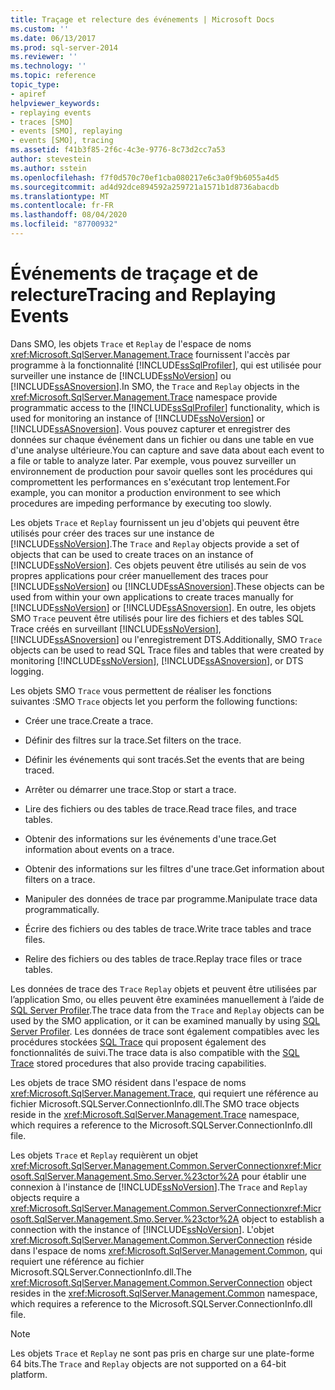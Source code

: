 ```yaml
---
title: Traçage et relecture des événements | Microsoft Docs
ms.custom: ''
ms.date: 06/13/2017
ms.prod: sql-server-2014
ms.reviewer: ''
ms.technology: ''
ms.topic: reference
topic_type:
- apiref
helpviewer_keywords:
- replaying events
- traces [SMO]
- events [SMO], replaying
- events [SMO], tracing
ms.assetid: f41b3f85-2f6c-4c3e-9776-8c73d2cc7a53
author: stevestein
ms.author: sstein
ms.openlocfilehash: f7f0d570c70ef1cba080217e6c3a0f9b6055a4d5
ms.sourcegitcommit: ad4d92dce894592a259721a1571b1d8736abacdb
ms.translationtype: MT
ms.contentlocale: fr-FR
ms.lasthandoff: 08/04/2020
ms.locfileid: "87700932"
---
```

# <a name="tracing-and-replaying-events"></a><span data-ttu-id="f72c4-102">Événements de traçage et de relecture</span><span class="sxs-lookup"><span data-stu-id="f72c4-102">Tracing and Replaying Events</span></span>
  <span data-ttu-id="f72c4-103">Dans SMO, les objets `Trace` et `Replay` de l'espace de noms <xref:Microsoft.SqlServer.Management.Trace> fournissent l'accès par programme à la fonctionnalité [!INCLUDE[ssSqlProfiler](../../../includes/sssqlprofiler-md.md)], qui est utilisée pour surveiller une instance de [!INCLUDE[ssNoVersion](../../../includes/ssnoversion-md.md)] ou [!INCLUDE[ssASnoversion](../../../includes/ssasnoversion-md.md)].</span><span class="sxs-lookup"><span data-stu-id="f72c4-103">In SMO, the `Trace` and `Replay` objects in the <xref:Microsoft.SqlServer.Management.Trace> namespace provide programmatic access to the [!INCLUDE[ssSqlProfiler](../../../includes/sssqlprofiler-md.md)] functionality, which is used for monitoring an instance of [!INCLUDE[ssNoVersion](../../../includes/ssnoversion-md.md)] or [!INCLUDE[ssASnoversion](../../../includes/ssasnoversion-md.md)].</span></span> <span data-ttu-id="f72c4-104">Vous pouvez capturer et enregistrer des données sur chaque événement dans un fichier ou dans une table en vue d'une analyse ultérieure.</span><span class="sxs-lookup"><span data-stu-id="f72c4-104">You can capture and save data about each event to a file or table to analyze later.</span></span> <span data-ttu-id="f72c4-105">Par exemple, vous pouvez surveiller un environnement de production pour savoir quelles sont les procédures qui compromettent les performances en s'exécutant trop lentement.</span><span class="sxs-lookup"><span data-stu-id="f72c4-105">For example, you can monitor a production environment to see which procedures are impeding performance by executing too slowly.</span></span>  
  
 <span data-ttu-id="f72c4-106">Les objets `Trace` et `Replay` fournissent un jeu d'objets qui peuvent être utilisés pour créer des traces sur une instance de [!INCLUDE[ssNoVersion](../../../includes/ssnoversion-md.md)].</span><span class="sxs-lookup"><span data-stu-id="f72c4-106">The `Trace` and `Replay` objects provide a set of objects that can be used to create traces on an instance of [!INCLUDE[ssNoVersion](../../../includes/ssnoversion-md.md)].</span></span> <span data-ttu-id="f72c4-107">Ces objets peuvent être utilisés au sein de vos propres applications pour créer manuellement des traces pour [!INCLUDE[ssNoVersion](../../../includes/ssnoversion-md.md)] ou [!INCLUDE[ssASnoversion](../../../includes/ssasnoversion-md.md)].</span><span class="sxs-lookup"><span data-stu-id="f72c4-107">These objects can be used from within your own applications to create traces manually for [!INCLUDE[ssNoVersion](../../../includes/ssnoversion-md.md)] or [!INCLUDE[ssASnoversion](../../../includes/ssasnoversion-md.md)].</span></span> <span data-ttu-id="f72c4-108">En outre, les objets SMO `Trace` peuvent être utilisés pour lire des fichiers et des tables SQL Trace créés en surveillant [!INCLUDE[ssNoVersion](../../../includes/ssnoversion-md.md)], [!INCLUDE[ssASnoversion](../../../includes/ssasnoversion-md.md)] ou l'enregistrement DTS.</span><span class="sxs-lookup"><span data-stu-id="f72c4-108">Additionally, SMO `Trace` objects can be used to read SQL Trace files and tables that were created by monitoring [!INCLUDE[ssNoVersion](../../../includes/ssnoversion-md.md)], [!INCLUDE[ssASnoversion](../../../includes/ssasnoversion-md.md)], or DTS logging.</span></span>  
  
 <span data-ttu-id="f72c4-109">Les objets SMO `Trace` vous permettent de réaliser les fonctions suivantes :</span><span class="sxs-lookup"><span data-stu-id="f72c4-109">SMO `Trace` objects let you perform the following functions:</span></span>  
  
-   <span data-ttu-id="f72c4-110">Créer une trace.</span><span class="sxs-lookup"><span data-stu-id="f72c4-110">Create a trace.</span></span>  
  
-   <span data-ttu-id="f72c4-111">Définir des filtres sur la trace.</span><span class="sxs-lookup"><span data-stu-id="f72c4-111">Set filters on the trace.</span></span>  
  
-   <span data-ttu-id="f72c4-112">Définir les événements qui sont tracés.</span><span class="sxs-lookup"><span data-stu-id="f72c4-112">Set the events that are being traced.</span></span>  
  
-   <span data-ttu-id="f72c4-113">Arrêter ou démarrer une trace.</span><span class="sxs-lookup"><span data-stu-id="f72c4-113">Stop or start a trace.</span></span>  
  
-   <span data-ttu-id="f72c4-114">Lire des fichiers ou des tables de trace.</span><span class="sxs-lookup"><span data-stu-id="f72c4-114">Read trace files, and trace tables.</span></span>  
  
-   <span data-ttu-id="f72c4-115">Obtenir des informations sur les événements d'une trace.</span><span class="sxs-lookup"><span data-stu-id="f72c4-115">Get information about events on a trace.</span></span>  
  
-   <span data-ttu-id="f72c4-116">Obtenir des informations sur les filtres d'une trace.</span><span class="sxs-lookup"><span data-stu-id="f72c4-116">Get information about filters on a trace.</span></span>  
  
-   <span data-ttu-id="f72c4-117">Manipuler des données de trace par programme.</span><span class="sxs-lookup"><span data-stu-id="f72c4-117">Manipulate trace data programmatically.</span></span>  
  
-   <span data-ttu-id="f72c4-118">Écrire des fichiers ou des tables de trace.</span><span class="sxs-lookup"><span data-stu-id="f72c4-118">Write trace tables and trace files.</span></span>  
  
-   <span data-ttu-id="f72c4-119">Relire des fichiers ou des tables de trace.</span><span class="sxs-lookup"><span data-stu-id="f72c4-119">Replay trace files or trace tables.</span></span>  
  
 <span data-ttu-id="f72c4-120">Les données de trace des `Trace` `Replay` objets et peuvent être utilisées par l’application Smo, ou elles peuvent être examinées manuellement à l’aide de [SQL Server Profiler](../../../tools/sql-server-profiler/sql-server-profiler.md).</span><span class="sxs-lookup"><span data-stu-id="f72c4-120">The trace data from the `Trace` and `Replay` objects can be used by the SMO application, or it can be examined manually by using [SQL Server Profiler](../../../tools/sql-server-profiler/sql-server-profiler.md).</span></span> <span data-ttu-id="f72c4-121">Les données de trace sont également compatibles avec les procédures stockées [SQL Trace](../../sql-trace/sql-trace.md) qui proposent également des fonctionnalités de suivi.</span><span class="sxs-lookup"><span data-stu-id="f72c4-121">The trace data is also compatible with the [SQL Trace](../../sql-trace/sql-trace.md) stored procedures that also provide tracing capabilities.</span></span>  
  
 <span data-ttu-id="f72c4-122">Les objets de trace SMO résident dans l'espace de noms <xref:Microsoft.SqlServer.Management.Trace>, qui requiert une référence au fichier Microsoft.SQLServer.ConnectionInfo.dll.</span><span class="sxs-lookup"><span data-stu-id="f72c4-122">The SMO trace objects reside in the <xref:Microsoft.SqlServer.Management.Trace> namespace, which requires a reference to the Microsoft.SQLServer.ConnectionInfo.dll file.</span></span>  
  
 <span data-ttu-id="f72c4-123">Les objets `Trace` et `Replay` requièrent un objet <xref:Microsoft.SqlServer.Management.Common.ServerConnection><xref:Microsoft.SqlServer.Management.Smo.Server.%23ctor%2A> pour établir une connexion à l'instance de [!INCLUDE[ssNoVersion](../../../includes/ssnoversion-md.md)].</span><span class="sxs-lookup"><span data-stu-id="f72c4-123">The `Trace` and `Replay` objects require a <xref:Microsoft.SqlServer.Management.Common.ServerConnection><xref:Microsoft.SqlServer.Management.Smo.Server.%23ctor%2A> object to establish a connection with the instance of [!INCLUDE[ssNoVersion](../../../includes/ssnoversion-md.md)].</span></span> <span data-ttu-id="f72c4-124">L'objet <xref:Microsoft.SqlServer.Management.Common.ServerConnection> réside dans l'espace de noms <xref:Microsoft.SqlServer.Management.Common>, qui requiert une référence au fichier Microsoft.SQLServer.ConnectionInfo.dll.</span><span class="sxs-lookup"><span data-stu-id="f72c4-124">The <xref:Microsoft.SqlServer.Management.Common.ServerConnection> object resides in the <xref:Microsoft.SqlServer.Management.Common> namespace, which requires a reference to the Microsoft.SQLServer.ConnectionInfo.dll file.</span></span>  
  
> [!NOTE]  
>  <span data-ttu-id="f72c4-125">Les objets `Trace` et `Replay` ne sont pas pris en charge sur une plate-forme 64 bits.</span><span class="sxs-lookup"><span data-stu-id="f72c4-125">The `Trace` and `Replay` objects are not supported on a 64-bit platform.</span></span>  
  
  
